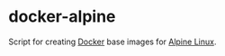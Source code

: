 docker-alpine
=============

Script for creating [Docker][d] base images for [Alpine Linux][a].

[d]: http://docker.io/
[a]: http://alpinelinux.org/
